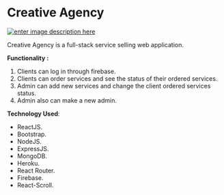 # Creative Agency
[![enter image description here](https://i.ibb.co/RcG1jDP/Screenshot-2020-10-28-130845.png)](https://creative-agency-13260.web.app/)

Creative Agency is a full-stack service selling web application.

**Functionality :**  

 1. Clients can log in through firebase.  
 2. Clients can order services and see the status of their ordered services.  
 3. Admin can add new services and change the client ordered services status.  
 4. Admin also can make a new admin.

**Technology Used**: 

 - ReactJS.
 -  Bootstrap.
 -  NodeJS.
 -  ExpressJS.
 -  MongoDB.
 -  Heroku.
 -  React Router.
 -  Firebase.
 -  React-Scroll.  
